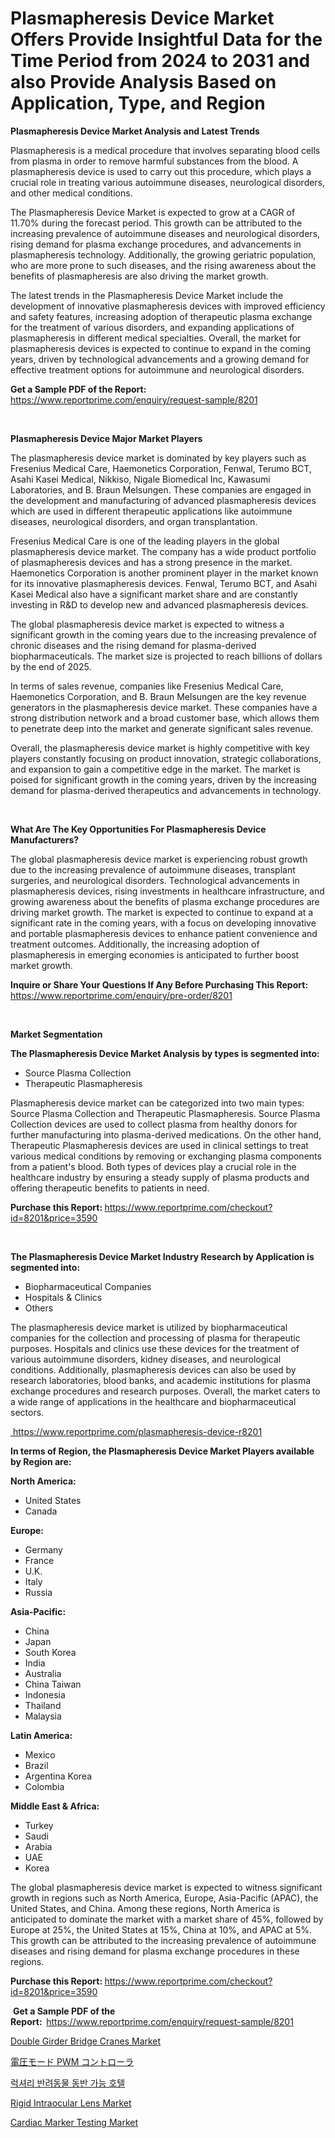 <p><h1>Plasmapheresis Device Market Offers Provide Insightful Data for the Time Period from 2024 to 2031 and also Provide Analysis Based on Application, Type, and Region</h1></p><p><strong>Plasmapheresis Device Market Analysis and Latest Trends</strong></p>
<p><p>Plasmapheresis is a medical procedure that involves separating blood cells from plasma in order to remove harmful substances from the blood. A plasmapheresis device is used to carry out this procedure, which plays a crucial role in treating various autoimmune diseases, neurological disorders, and other medical conditions.</p><p>The Plasmapheresis Device Market is expected to grow at a CAGR of 11.70% during the forecast period. This growth can be attributed to the increasing prevalence of autoimmune diseases and neurological disorders, rising demand for plasma exchange procedures, and advancements in plasmapheresis technology. Additionally, the growing geriatric population, who are more prone to such diseases, and the rising awareness about the benefits of plasmapheresis are also driving the market growth.</p><p>The latest trends in the Plasmapheresis Device Market include the development of innovative plasmapheresis devices with improved efficiency and safety features, increasing adoption of therapeutic plasma exchange for the treatment of various disorders, and expanding applications of plasmapheresis in different medical specialties. Overall, the market for plasmapheresis devices is expected to continue to expand in the coming years, driven by technological advancements and a growing demand for effective treatment options for autoimmune and neurological disorders.</p></p>
<p><strong>Get a Sample PDF of the Report:&nbsp;</strong> <a href="https://www.reportprime.com/enquiry/request-sample/8201">https://www.reportprime.com/enquiry/request-sample/8201</a></p>
<p>&nbsp;</p>
<p><strong>Plasmapheresis Device Major Market Players</strong></p>
<p><p>The plasmapheresis device market is dominated by key players such as Fresenius Medical Care, Haemonetics Corporation, Fenwal, Terumo BCT, Asahi Kasei Medical, Nikkiso, Nigale Biomedical Inc, Kawasumi Laboratories, and B. Braun Melsungen. These companies are engaged in the development and manufacturing of advanced plasmapheresis devices which are used in different therapeutic applications like autoimmune diseases, neurological disorders, and organ transplantation.</p><p>Fresenius Medical Care is one of the leading players in the global plasmapheresis device market. The company has a wide product portfolio of plasmapheresis devices and has a strong presence in the market. Haemonetics Corporation is another prominent player in the market known for its innovative plasmapheresis devices. Fenwal, Terumo BCT, and Asahi Kasei Medical also have a significant market share and are constantly investing in R&D to develop new and advanced plasmapheresis devices.</p><p>The global plasmapheresis device market is expected to witness a significant growth in the coming years due to the increasing prevalence of chronic diseases and the rising demand for plasma-derived biopharmaceuticals. The market size is projected to reach billions of dollars by the end of 2025.</p><p>In terms of sales revenue, companies like Fresenius Medical Care, Haemonetics Corporation, and B. Braun Melsungen are the key revenue generators in the plasmapheresis device market. These companies have a strong distribution network and a broad customer base, which allows them to penetrate deep into the market and generate significant sales revenue.</p><p>Overall, the plasmapheresis device market is highly competitive with key players constantly focusing on product innovation, strategic collaborations, and expansion to gain a competitive edge in the market. The market is poised for significant growth in the coming years, driven by the increasing demand for plasma-derived therapeutics and advancements in technology.</p></p>
<p>&nbsp;</p>
<p><strong>What Are The Key Opportunities For Plasmapheresis Device Manufacturers?</strong></p>
<p><p>The global plasmapheresis device market is experiencing robust growth due to the increasing prevalence of autoimmune diseases, transplant surgeries, and neurological disorders. Technological advancements in plasmapheresis devices, rising investments in healthcare infrastructure, and growing awareness about the benefits of plasma exchange procedures are driving market growth. The market is expected to continue to expand at a significant rate in the coming years, with a focus on developing innovative and portable plasmapheresis devices to enhance patient convenience and treatment outcomes. Additionally, the increasing adoption of plasmapheresis in emerging economies is anticipated to further boost market growth.</p></p>
<p><strong>Inquire or Share Your Questions If Any Before Purchasing This Report:</strong> <a href="https://www.reportprime.com/enquiry/pre-order/8201">https://www.reportprime.com/enquiry/pre-order/8201</a></p>
<p>&nbsp;</p>
<p><strong>Market Segmentation</strong></p>
<p><strong>The Plasmapheresis Device Market Analysis by types is segmented into:</strong></p>
<p><ul><li>Source Plasma Collection</li><li>Therapeutic Plasmapheresis</li></ul></p>
<p><p>Plasmapheresis device market can be categorized into two main types: Source Plasma Collection and Therapeutic Plasmapheresis. Source Plasma Collection devices are used to collect plasma from healthy donors for further manufacturing into plasma-derived medications. On the other hand, Therapeutic Plasmapheresis devices are used in clinical settings to treat various medical conditions by removing or exchanging plasma components from a patient's blood. Both types of devices play a crucial role in the healthcare industry by ensuring a steady supply of plasma products and offering therapeutic benefits to patients in need.</p></p>
<p><strong>Purchase this Report:&nbsp;</strong><a href="https://www.reportprime.com/checkout?id=8201&price=3590">https://www.reportprime.com/checkout?id=8201&price=3590</a></p>
<p>&nbsp;</p>
<p><strong>The Plasmapheresis Device Market Industry Research by Application is segmented into:</strong></p>
<p><ul><li>Biopharmaceutical Companies</li><li>Hospitals & Clinics</li><li>Others</li></ul></p>
<p><p>The plasmapheresis device market is utilized by biopharmaceutical companies for the collection and processing of plasma for therapeutic purposes. Hospitals and clinics use these devices for the treatment of various autoimmune disorders, kidney diseases, and neurological conditions. Additionally, plasmapheresis devices can also be used by research laboratories, blood banks, and academic institutions for plasma exchange procedures and research purposes. Overall, the market caters to a wide range of applications in the healthcare and biopharmaceutical sectors.</p></p>
<p><a href="https://www.reportprime.com/plasmapheresis-device-r8201">&nbsp;https://www.reportprime.com/plasmapheresis-device-r8201</a></p>
<p><strong>In terms of Region, the Plasmapheresis Device Market Players available by Region are:</strong></p>
<p>
    <p> <strong> North America: </strong>
        <ul>
            <li>United States</li>
            <li>Canada</li>
        </ul>
        </p> 
    <p> <strong> Europe: </strong>
        <ul>
            <li>Germany</li>
            <li>France</li>
            <li>U.K.</li>
            <li>Italy</li>
            <li>Russia</li>
        </ul>
        </p> 
    <p> <strong> Asia-Pacific: </strong>
        <ul>
            <li>China</li>
            <li>Japan</li>
            <li>South Korea</li>
            <li>India</li>
            <li>Australia</li>
            <li>China Taiwan</li>
            <li>Indonesia</li>
            <li>Thailand</li>
            <li>Malaysia</li>
        </ul>
        </p> 
    <p> <strong> Latin America: </strong>
        <ul>
            <li>Mexico</li>
            <li>Brazil</li>
            <li>Argentina Korea</li>
            <li>Colombia</li>
        </ul>
        </p> 
    <p> <strong> Middle East & Africa: </strong>
        <ul>
            <li>Turkey</li>
            <li>Saudi</li>
            <li>Arabia</li>
            <li>UAE</li>
            <li>Korea</li>
        </ul>
    </p>
    </p>
<p><p>The global plasmapheresis device market is expected to witness significant growth in regions such as North America, Europe, Asia-Pacific (APAC), the United States, and China. Among these regions, North America is anticipated to dominate the market with a market share of 45%, followed by Europe at 25%, the United States at 15%, China at 10%, and APAC at 5%. This growth can be attributed to the increasing prevalence of autoimmune diseases and rising demand for plasma exchange procedures in these regions.</p></p>
<p><strong>Purchase this Report: </strong><a href="https://www.reportprime.com/checkout?id=8201&price=3590">https://www.reportprime.com/checkout?id=8201&price=3590</a></p>
<p>&nbsp;<strong>Get a Sample PDF of the Report:&nbsp;&nbsp;</strong><a href="https://www.reportprime.com/enquiry/request-sample/8201">https://www.reportprime.com/enquiry/request-sample/8201</a></p>
<p><strong></strong></p>
<p><p><a href="https://www.linkedin.com/pulse/double-girder-bridge-cranes-market-analysis-its-cagr-segmentation-mpjqe">Double Girder Bridge Cranes Market</a></p><p><a href="https://medium.com/@effiesporer2023/%E9%9B%BB%E5%9C%A7%E3%83%A2%E3%83%BC%E3%83%89pwm%E3%82%B3%E3%83%B3%E3%83%88%E3%83%AD%E3%83%BC%E3%83%A9%E3%81%AE%E5%B8%82%E5%A0%B4-2031%E5%B9%B4%E3%81%BE%E3%81%A7%E3%81%AE%E6%88%90%E5%8A%9F%E3%81%99%E3%82%8B%E3%83%93%E3%82%B8%E3%83%8D%E3%82%B9%E6%88%A6%E7%95%A5%E3%81%AE%E9%8D%B5%E3%81%A8%E3%81%AA%E3%82%8B%E3%82%82%E3%81%AE-d6e4ac648f60">電圧モード PWM コントローラ</a></p><p><a href="https://github.com/vsn7qpua81q/Market-Research-Report-List-2/blob/main/524486972907.md">럭셔리 반려동물 동반 가능 호텔</a></p><p><a href="https://github.com/Whitneyboyettebo9kiw7yr13/Market-Research-Report-List-2/blob/main/rigid-intraocular-lens-market.md">Rigid Intraocular Lens Market</a></p><p><a href="https://www.linkedin.com/pulse/cardiac-marker-testingnbspmarket-focuses-market-share-size-projected-ji5ve">Cardiac Marker Testing Market</a></p></p>